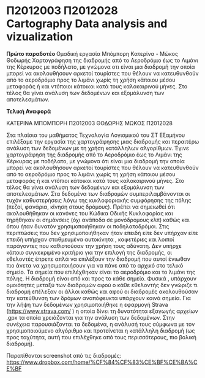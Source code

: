 <h1 > Π2012003 Π2012028 <br> Cartography Data analysis and vizualization</h1>

<b> Πρώτο παραδοτέο </b>
  Ομαδική εργασία Μπόμπορη Κατερίνα - Μώκος Θοδωρής
  Χαρτογράφηση της διαδρομής από τo Αεροδρόμιο έως το Λιμάνι της Κέρκυρας με ποδήλατο, με γνώμονα οτι είναι μια διαδρομή την οποία μπορεί να ακολουθήσουν αρκετοί τουρίστες που θέλουν να κατευθυνθούν από το αεροδρόμιο προς το λιμάνι χωρίς τη χρήση κάποιου μέσου μεταφοράς ή και ντόποιοι κάτοικοι κατά τους καλοκαιρινού μήνες. Στο τέλος θα γίνει ανάλυση των δεδομένων και εξομάλυνση των αποτελεσμάτων.

<b> Τελική Αναφορά </b>


ΚΑΤΕΡΙΝΑ ΜΠΟΜΠΟΡΗ Π2012003
ΘΟΔΩΡΗΣ ΜΩΚΟΣ Π2012028


Στα πλαίσια του μαθήματος Τεχνολογία Λογισμικού του ΣΤ Εξαμήνου επιλέξαμε την εργασία της χαρτογράφησης μιας διαδρομής και περαιτέρω ανάλυση των δεδομένων με τη χρήση κατάλληλων αλγορίθμων.
Έγινε χαρτογράφηση της διαδρομής από το Αεροδρόμιο έως το Λιμάνι της Κέρκυρας με ποδήλατο, με γνώμονα ότι είναι μια διαδρομή την οποία μπορεί να ακολουθήσουν αρκετοί τουρίστες που θέλουν να κατευθυνθούν από το αεροδρόμιο προς το λιμάνι χωρίς τη χρήση κάποιου μέσου μεταφοράς ή και ντόπιοι κάτοικοι κατά τους καλοκαιρινού μήνες. Στο τέλος θα γίνει ανάλυση των δεδομένων και εξομάλυνση των αποτελεσμάτων.
Στα δεδομένα των διαδρομών συμπεριλαμβάνονται οι τυχόν καθυστερήσεις λόγω της κυκλοφοριακής συμφόρησης της πόλης (πεζοί, φανάρια, κίνηση στους δρόμους). Πρέπει να σημειωθεί ότι ακολουθήθηκαν οι κανόνες του Κώδικα Οδικής Κυκλοφορίας και τηρήθηκαν οι σημάνσεις (όχι ανάποδα σε μονόδρομους κλπ) καθώς και όπου ήταν δυνατόν χρησιμοποιήθηκαν οι ποδηλατοδρόμοι. Στις περιπτώσεις που δεν χρησιμοποιήθηκαν ήταν επειδή είτε δεν υπήρχαν είτε επειδή υπήρχαν σταθμευμένα αυτοκίνητα , καφετέριες και λοιποί παράγοντες που καθιστούσαν την χρήση τους αδύνατη.
Δεν υπήρχε κάποιο συγκεκριμένο κριτήριο για την επιλογή της διαδρομής, οι εθελοντές έπρεπε απλά να επιλέξουν την διαδρομή που αυτοί ένιωθαν πιο άνετα να χρησιμοποιήσουν για να πάνε από το αρχικό στο τελικό σημείο. Τα σημεία που επιλέχθηκαν είναι το αεροδρόμιο και το λιμάνι της πόλης. Η διαδρομή είναι από και προς το κάθε σημείο. Φυσικά , υπάρχουν ομοιότητες μεταξύ των διαδρομών αφού ο κάθε εθελοντής δεν γνώριζε τι διαδρομή επέλεξαν οι άλλοι καθώς και αφού οι διαδρομές ακολουθούσαν την κατεύθυνση των δρόμων αναπόφευκτα υπάρχουν κοινά σημεία. 
Για την λήψη των δεδομένων χρησιμοποιήθηκε η εφαρμογή Strava (https://www.strava.com/ ) η οποία δίνει τη δυνατότητα εξαγωγής αρχείων .gpx τα οποία χρειάζονται για την ανάλυση των δεδομένων. Στην συνέχεια παρουσιάζονται τα δεδομένα, η ανάλυσή τους σύμφωνα με τον χρησιμοποιούμενο αλγόριθμο και προτείνεται η κατάλληλη διαδρομή (ως προς ταχύτητα, αυτή που επιλέχθηκε από τους περισσότερους, πιο βολική διαδρομή).

Παρατίθονται screenshot από τις διαδρομές:
https://www.dropbox.com/home/%CF%84%CF%83%CE%BF%CE%BA%CE%BF
